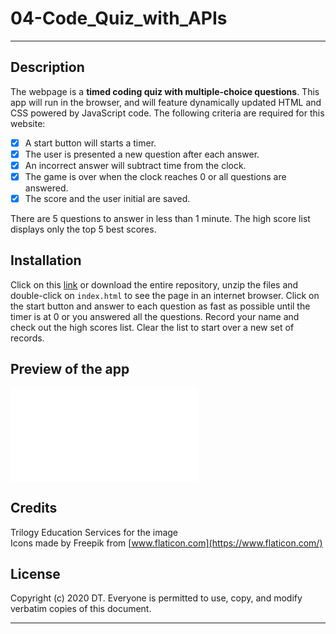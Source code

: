 # 04-Code_Quiz_with_APIs

---

## Description 
The webpage is a __timed coding quiz with multiple-choice questions__. This app will run in the browser, and will feature dynamically updated HTML and CSS powered by JavaScript code.
The following criteria are required for this website:
- [X] A start button will starts a timer.  
- [X] The user is presented a new question after each answer.  
- [X] An incorrect answer will subtract time from the clock.  
- [X] The game is over when the clock reaches 0 or all questions are answered.  
- [X] The score and the user initial are saved.  

There are 5 questions to answer in less than 1 minute. The high score list displays only the top 5 best scores.  

## Installation

Click on this [link] or download the entire repository, unzip the files and double-click on `index.html` to see the page in an internet browser.
Click on the start button and answer to each question as fast as possible until the timer is at 0 or you answered all the questions. Record your name and check out the high scores list. Clear the list to start over a new set of records.

## Preview of the app  

![code quiz](./assets/images/Preview.pgn)

## Credits

Trilogy Education Services for the image  
Icons made by Freepik from [www.flaticon.com](https://www.flaticon.com/)


## License

Copyright (c) 2020 DT. Everyone is permitted to use, copy, and modify verbatim copies of this document.

---
[link]: https://delph-sunny.github.io/04-Code_Quiz_with_APIs/
